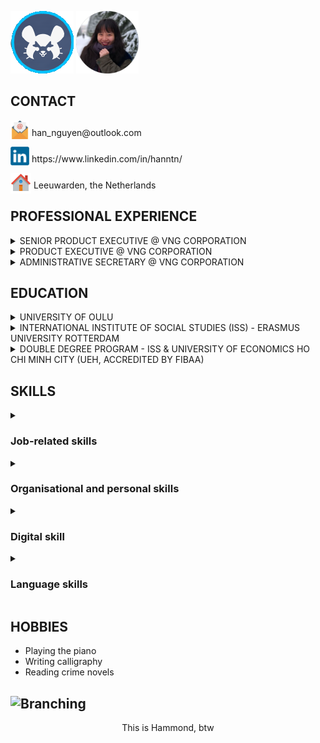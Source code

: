 <p align="left"> <img src="Hammond Icon.png"/>       <img width="100" src="Image.png"></p>

## CONTACT  
<p valign="middle"> <img width="30" style="margin-bottom:-5px" src="mail-142.png"/> han_nguyen@outlook.com</p>
<p valign="middle"> <img width="30" style="margin-bottom:-5px" src="linkedin-logo-2430.png"/> https://www.linkedin.com/in/hanntn/</p> 
<p valign="middle"> <img width="33" style="margin-bottom:-8px" src="iconfinder_house_299061.png"/> Leeuwarden, the Netherlands</p>
  
## PROFESSIONAL EXPERIENCE

<details>
  <summary>SENIOR PRODUCT EXECUTIVE @ VNG CORPORATION</summary>
<i>Vietnam, Jul 2015 - Apr 2017</i>  
  
* Assisting and advising the operational decision-making and planning of the most profitable department at VNG via reporting and critically analysing all VNG products’ performance in respect of revenue, profitability, etc.
* Cooperating with the Finance & Accounting department in planning and allocating operating expense budgets for new products 
*	Following up the usage of these budgets, informing involved stakeholders of the situations, and taking necessary actions timely and conformably
</details>

<details>
  <summary>PRODUCT EXECUTIVE @ VNG CORPORATION</summary>
<i>Vietnam, Nov 2012 - Jun 2015</i> 
  
*	Supervising promotional activities for the highest-earning game product in the market
*	Launching and being in charge of all operations (content, marketing, etc.) of the assigned product, a top-earning game in its genre
*	Conducting game data inspections: detecting and examining abnormalities, etc. to ensure the monetary reconciliation
*	Researching the local market & planning for launching new products
</details>

<details>
  <summary>ADMINISTRATIVE SECRETARY @ VNG CORPORATION</summary>    
<i>Vietnam, Nov 2012 - Apr 2014</i>
  
*	Reporting on budget usage and working with the Finance & Accounting department in managing budgets & expenses for the department
*	Cooperating with the HR department in managing related processes
*	Supporting business trips abroad: planning, booking & reporting
</details>

<p></p>

## EDUCATION
<details>
  <summary>UNIVERSITY OF OULU</summary>    
<i>Finland • Sep 2018 - Jul 2020</i>&nbsp  
<i>MSc. Financial and Management Accounting, GPA: 5 out of 5</i>  
  
*	Scholarships: Oulu City Internationalisation 2019 & Tuition Fee
</details>

<details>
  <summary>INTERNATIONAL INSTITUTE OF SOCIAL STUDIES (ISS) - ERASMUS UNIVERSITY ROTTERDAM</summary>  
<i>The Netherlands • Jan 2018 - Dec 2018</i><p>&nbsp;</p>
<i>MA. Development Studies, GPA: 81 out of 100</i>
  
*	Full grants by Erasmus+
*	Contributing one essay to best essays compendium (2017/18)
</details>

<details>
  <summary>DOUBLE DEGREE PROGRAM - ISS & UNIVERSITY OF ECONOMICS HO CHI MINH CITY (UEH, ACCREDITED BY FIBAA)</summary>  
<i>Vietnam • Nov 2016 - Dec 2018</i>&nbsp  
<i>MA. Development Economics, GPA: 85.5 out of 10</i>
  
*	Highest GPA class 2017-2018 & Best Master's Thesis class 2018
</details>

<p></p>

## SKILLS
<details><summary><h3>Job-related skills</h3></summary>
  
-	Effective financial forecasting and accurate reporting
-	Critical and analytical reviewing of budget plans
-	Convincing and comprehensive presentations of financial analyses
-	Precise and efficient administrative skills
-	Proven project management skills
-	Solid understanding of international accounting standards (IFRS)
</details>

<details><summary><h3>Organisational and personal skills</h3></summary>

-	Methodical organisational skills and effective stakeholder management gained through working as an assistant to a Department Head
-	Reliable time management skills and proven capability of working under pressure
</details>

<details><summary><h3>Digital skill</h3></summary>

-	Proficient in Microsoft Office, with extensive experience using Excel and PowerPoint
-	Adequate skills and experience in Oracle ERP, EBS (Purchasing), and SAP
-	Adept skills and experience with statistics software (Stata, EViews and SAS)
-	Basic skills in Python programming
</details>

<details><summary><h3>Language skills</h3></summary>

-	English: professional
-	Vietnamese: native 
-	Dutch: elementary
</details>

## HOBBIES
-	Playing the piano      
-	Writing calligraphy
- Reading crime novels


## ![Branching](https://images.blz-contentstack.com/v3/assets/blt2477dcaf4ebd440c/blt343cd4d768ced9c2/5cf15ded425980470abcaabd/wrecking-ball-screenshot-003.jpg?auto=webp)

<p align="center"> This is Hammond, btw </p>  
